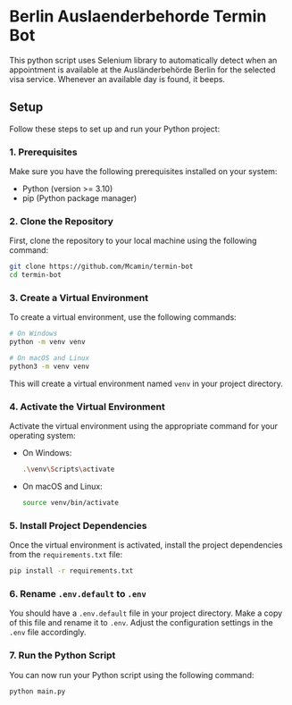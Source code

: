 # Berlin Auslaenderbehorde Termin Bot

This python script uses Selenium library to automatically detect when an appointment is available at
the Ausländerbehörde Berlin for the selected visa service. Whenever an available day is found, it beeps.


## Setup

Follow these steps to set up and run your Python project:

### 1. Prerequisites

Make sure you have the following prerequisites installed on your system:

- Python (version >= 3.10)
- pip (Python package manager)

### 2. Clone the Repository

First, clone the repository to your local machine using the following command:
```bash
git clone https://github.com/Mcamin/termin-bot
cd termin-bot
```

### 3. Create a Virtual Environment

To create a virtual environment, use the following commands:

```bash
# On Windows
python -m venv venv

# On macOS and Linux
python3 -m venv venv
```

This will create a virtual environment named `venv` in your project directory.

### 4. Activate the Virtual Environment

Activate the virtual environment using the appropriate command for your operating system:

- On Windows:
  ```bash
  .\venv\Scripts\activate
  ```

- On macOS and Linux:
  ```bash
  source venv/bin/activate
  ```

### 5. Install Project Dependencies

Once the virtual environment is activated, install the project dependencies from the `requirements.txt` file:

```bash
pip install -r requirements.txt
```

### 6. Rename `.env.default` to `.env`

You should have a `.env.default` file in your project directory. Make a copy of this file and rename it to `.env`. Adjust the configuration settings in the `.env` file accordingly.

### 7. Run the Python Script

You can now run your Python script using the following command:

```bash
python main.py
```




